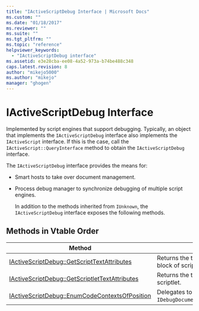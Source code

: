 ```yaml
---
title: "IActiveScriptDebug Interface | Microsoft Docs"
ms.custom: ""
ms.date: "01/18/2017"
ms.reviewer: ""
ms.suite: ""
ms.tgt_pltfrm: ""
ms.topic: "reference"
helpviewer_keywords:
  - "IActiveScriptDebug interface"
ms.assetid: e3e28cba-ee08-4a52-973a-b74be488c348
caps.latest.revision: 8
author: "mikejo5000"
ms.author: "mikejo"
manager: "ghogen"
---
```

# IActiveScriptDebug Interface
Implemented by script engines that support debugging. Typically, an object that implements the `IActiveScriptDebug` interface also implements the `IActiveScript` interface. If this is the case, call the `IActiveScript::QueryInterface` method to obtain the `IActiveScriptDebug` interface.

 The `IActiveScriptDebug` interface provides the means for:

- Smart hosts to take over document management.

- Process debug manager to synchronize debugging of multiple script engines.

  In addition to the methods inherited from `IUnknown`, the `IActiveScriptDebug` interface exposes the following methods.

## Methods in Vtable Order

|Method|Description|
|------------|-----------------|
|[IActiveScriptDebug::GetScriptTextAttributes](../../winscript/reference/iactivescriptdebug-getscripttextattributes.md)|Returns the text attributes for an arbitrary block of script text.|
|[IActiveScriptDebug::GetScriptletTextAttributes](../../winscript/reference/iactivescriptdebug-getscriptlettextattributes.md)|Returns the text attributes for an arbitrary scriptlet.|
|[IActiveScriptDebug::EnumCodeContextsOfPosition](../../winscript/reference/iactivescriptdebug-enumcodecontextsofposition.md)|Delegates to `IDebugDocumentContext::EnumCodeContexts`.|